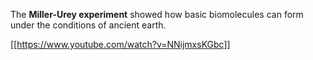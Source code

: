 The **Miller-Urey experiment** showed how basic biomolecules can form under the conditions of ancient earth.

[[https://www.youtube.com/watch?v=NNijmxsKGbc]]